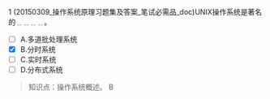 1
(20150309_操作系统原理习题集及答案_笔试必需品_doc)UNIX操作系统是著名的﹎﹎﹎﹎。
- [ ] A.多道批处理系统 
- [x] B.分时系统 
- [ ] C.实时系统 
- [ ] D.分布式系统

> 知识点：操作系统概述。
> B
